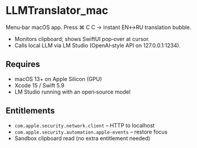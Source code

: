 # LLMTranslator_mac

Menu‑bar macOS app. Press ⌘ C C → instant EN↔RU translation bubble.

- Monitors clipboard; shows SwiftUI pop‑over at cursor.
- Calls local LLM via LM Studio (OpenAI‑style API on 127.0.0.1:1234).

## Requires

- macOS 13+ on Apple Silicon (GPU)
- Xcode 15 / Swift 5.9
- LM Studio running with an open‑source model

## Entitlements

- `com.apple.security.network.client` – HTTP to localhost
- `com.apple.security.automation.apple-events` – restore focus
- Sandbox clipboard read (no extra entitlement needed)

